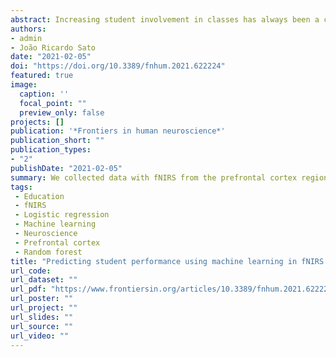 ```yaml
---
abstract: Increasing student involvement in classes has always been a challenge for teachers and school managers. In online learning, some interactivity mechanisms like quizzes are increasingly used to engage students during classes and tasks. However, there is a high demand for tools that evaluate the efficiency of these mechanisms. In order to distinguish between high and low levels of engagement in tasks, it is possible to monitor brain activity through functional near-infrared spectroscopy (fNIRS). The main advantages of this technique are portability, low cost, and a comfortable way for students to concentrate and perform their tasks. This setup provides more natural conditions for the experiments if compared to the other acquisition tools. In this study, we investigated levels of task involvement through the identification of correct and wrong answers of typical quizzes used in virtual environments. We collected data from the prefrontal cortex region (PFC) of 18 students while watching a video lecture. This data was modeled with supervised learning algorithms. We used random forests and penalized logistic regression to classify correct answers as a function of oxyhemoglobin and deoxyhemoglobin concentration. These models identify which regions best predict student performance. The random forest and penalized logistic regression (GLMNET with LASSO) obtained, respectively, 0.67 and 0.65 area of the ROC curve. Both models indicate that channels F4-F6 and AF3-AFz are the most relevant for the prediction. The statistical significance of these models was confirmed through cross-validation (leave-one-subject-out) and a permutation test. This methodology can be useful to better understand the teaching and learning processes in a video lecture and also provide improvements in the methodologies used in order to better adapt the presentation content.
authors:
- admin
- João Ricardo Sato
date: "2021-02-05"
doi: "https://doi.org/10.3389/fnhum.2021.622224"
featured: true
image:
  caption: ''
  focal_point: ""
  preview_only: false
projects: []
publication: '*Frontiers in human neuroscience*'
publication_short: ""
publication_types:
- "2"
publishDate: "2021-02-05"
summary: We collected data with fNIRS from the prefrontal cortex region (PFC) of 18 students while watching a video lecture. Random forests and penalized logistic regression classify correct answers as a function of oxyhemoglobin and deoxyhemoglobin concentration.
tags:
 - Education
 - fNIRS
 - Logistic regression
 - Machine learning
 - Neuroscience
 - Prefrontal cortex
 - Random forest
title: "Predicting student performance using machine learning in fNIRS data"
url_code: 
url_dataset: ""
url_pdf: "https://www.frontiersin.org/articles/10.3389/fnhum.2021.622224/pdf"
url_poster: ""
url_project: ""
url_slides: ""
url_source: ""
url_video: ""
---
```

